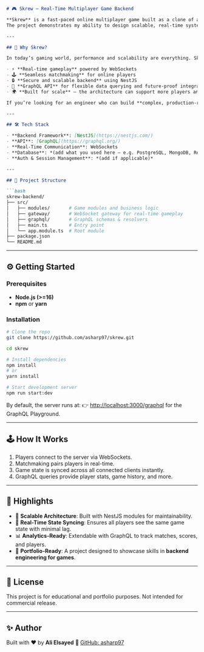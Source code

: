 ````markdown
# 🎮 Skrew – Real-Time Multiplayer Game Backend

**Skrew** is a fast-paced online multiplayer game built as a clone of an existing classic, reimagined with a modern backend architecture.  
The project demonstrates my ability to design scalable, real-time systems using **GraphQL**, **NestJS**, and **WebSockets**.  

---

## 🚀 Why Skrew?

In today’s gaming world, performance and scalability are everything. Skrew is not just a game clone—it’s a **tech showcase** of how to build a robust backend for real-time multiplayer experiences.  

- ⚡ **Real-time gameplay** powered by WebSockets  
- 🕹️ **Seamless matchmaking** for online players  
- 🔒 **Secure and scalable backend** using NestJS  
- 🧩 **GraphQL API** for flexible data querying and future-proof integrations  
- 🌍 **Built for scale** – the architecture can support more players and more features  

If you’re looking for an engineer who can build **complex, production-ready systems** that balance fun and performance—this is a glimpse of what I can deliver.

---

## 🛠️ Tech Stack

- **Backend Framework**: [NestJS](https://nestjs.com/)  
- **API**: [GraphQL](https://graphql.org/)  
- **Real-Time Communication**: WebSockets  
- **Database**: *(add what you used here – e.g. PostgreSQL, MongoDB, Redis, etc.)*  
- **Auth & Session Management**: *(add if applicable)*  

---

## 📂 Project Structure

```bash
skrew-backend/
├── src/
│   ├── modules/       # Game modules and business logic
│   ├── gateway/       # WebSocket gateway for real-time gameplay
│   ├── graphql/       # GraphQL schemas & resolvers
│   ├── main.ts        # Entry point
│   └── app.module.ts  # Root module
├── package.json
└── README.md
````

---

## ⚙️ Getting Started

### Prerequisites

* **Node.js (>=16)**
* **npm** or **yarn**

### Installation

```bash
# Clone the repo
git clone https://github.com/asharp97/skrew.git

cd skrew

# Install dependencies
npm install
# or
yarn install

# Start development server
npm run start:dev
```

By default, the server runs at:
👉 [http://localhost:3000/graphql](http://localhost:3000/graphql) for the GraphQL Playground.

---

## 🕹️ How It Works

1. Players connect to the server via WebSockets.
2. Matchmaking pairs players in real-time.
3. Game state is synced across all connected clients instantly.
4. GraphQL queries provide player stats, game history, and more.

---

## 🌟 Highlights

* 🔧 **Scalable Architecture**: Built with NestJS modules for maintainability.
* 📡 **Real-Time State Syncing**: Ensures all players see the same game state with minimal lag.
* 📊 **Analytics-Ready**: Extendable with GraphQL to track matches, scores, and players.
* 🚀 **Portfolio-Ready**: A project designed to showcase skills in **backend engineering for games**.

---

## 📜 License

This project is for educational and portfolio purposes.
Not intended for commercial release.

---

## ✨ Author

Built with ❤️ by **Ali Elsayed**
🔗 [GitHub: asharp97](https://github.com/asharp97)

```
